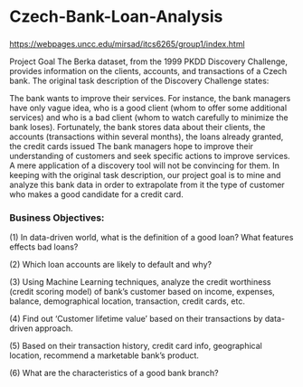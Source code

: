 # Czech-Bank-Loan-Analysis

### 

https://webpages.uncc.edu/mirsad/itcs6265/group1/index.html

Project Goal
The Berka dataset, from the 1999 PKDD Discovery Challenge, provides information on the clients, accounts, and transactions of a Czech bank. The original task description of the Discovery Challenge states:

The bank wants to improve their services. For instance, the bank managers have only vague idea, who is a good client (whom to offer some additional services) and who is a bad client (whom to watch carefully to minimize the bank loses). Fortunately, the bank stores data about their clients, the accounts (transactions within several months), the loans already granted, the credit cards issued The bank managers hope to improve their understanding of customers and seek specific actions to improve services. A mere application of a discovery tool will not be convincing for them.
In keeping with the original task description, our project goal is to mine and analyze this bank data in order to extrapolate from it the type of customer who makes a good candidate for a credit card.

### Business Objectives:

(1)	In data-driven world, what is the definition of a good loan? What features effects bad loans?

(2)	Which loan accounts are likely to default and why?

(3)	Using Machine Learning techniques, analyze the credit worthiness (credit scoring model) of bank’s customer based on income, expenses, balance, demographical location, transaction, credit cards, etc.

(4)	Find out ‘Customer lifetime value’ based on their transactions by data-driven approach.

(5)	Based on their transaction history, credit card info, geographical location, recommend a marketable bank’s product.

(6)	What are the characteristics of a good bank branch?


